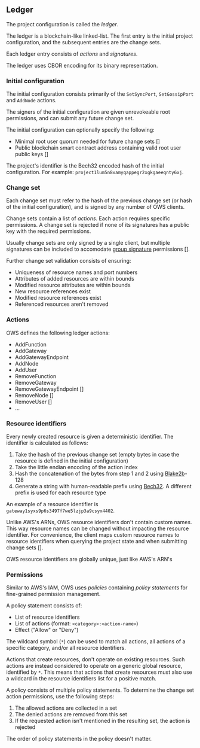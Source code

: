 ## Ledger

The project configuration is called the *ledger*.

The ledger is a blockchain-like linked-list. The first entry is the initial project configuration, and the subsequent entries are the change sets.

Each ledger entry consists of *actions* and *signatures*.

The ledger uses CBOR encoding for its binary representation.

### Initial configuration

The initial configuration consists primarily of the `SetSyncPort`, `SetGossipPort` and `AddNode` actions.

The signers of the initial configuration are given unrevokeable root permissions, and can submit any future change set.

The initial configuration can optionally specify the following:
   - Minimal root user quorum needed for future change sets []
   - Public blockchain smart contract address containing valid root user public keys []

The project's identifier is the Bech32 encoded hash of the initial configuration. For example: `project1lum5n8xamyqappegr2xgkgaeeqnty6xj`.

### Change set

Each change set must refer to the hash of the previous change set (or hash of the initial configuration), and is signed by any number of OWS clients.

Change sets contain a list of *actions*. Each action requires specific permissions. A change set is rejected if none of its signatures has a public key with the required permissions.

Usually change sets are only signed by a single client, but multiple signatures can be included to accomodate [group signature](https://en.wikipedia.org/wiki/Group_signature) permissions [].

Further change set validation consists of ensuring:
   - Uniqueness of resource names and port numbers
   - Attributes of added resources are within bounds
   - Modified resource attributes are within bounds
   - New resource references exist
   - Modified resource references exist
   - Referenced resources aren't removed

### Actions

OWS defines the following ledger actions:

   - AddFunction
   - AddGateway
   - AddGatewayEndpoint
   - AddNode
   - AddUser
   - RemoveFunction
   - RemoveGateway
   - RemoveGatewayEndpoint []
   - RemoveNode []
   - RemoveUser []
   - ...

### Resource identifiers

Every newly created resource is given a deterministic identifier. The identifier is calculated as follows:
   1. Take the hash of the previous change set (empty bytes in case the resource is defined in the initial configuration)
   2. Take the little endian encoding of the action index
   3. Hash the concatenation of the bytes from step 1 and 2 using [Blake2b](https://en.wikipedia.org/wiki/BLAKE_(hash_function))-128
   4. Generate a string with human-readable prefix using [Bech32](https://en.bitcoin.it/wiki/Bech32). A different prefix is used for each resource type

An example of a resource identifier is `gateway1syxs9p6s3497f7we5lzjp3a9csyx4402`.

Unlike AWS's ARNs, OWS resource identifiers don't contain custom names. This way resource names can be changed without impacting the resource identifier. For convenience, the client maps custom resource names to resource identifiers when querying the project state and when submitting change sets [].

OWS resource identifiers are globally unique, just like AWS's ARN's

### Permissions

Similar to AWS's IAM, OWS uses *policies* containing *policy statements* for fine-grained permission management.

A policy statement consists of:
   - List of resource identifiers
   - List of actions (format: `<category>:<action-name>`)
   - Effect ("Allow" or "Deny")

The wildcard symbol (`*`) can be used to match all actions, all actions of a specific category, and/or all resource identifiers.

Actions that create resources, don't operate on existing resources. Such actions are instead considered to operate on a generic global resource, identified by `*`. This means that actions that create resources must also use a wildcard in the resource identifiers list for a positive match.

A policy consists of multiple policy statements. To determine the change set action permissions, use the following steps:
   1. The allowed actions are collected in a set
   2. The denied actions are removed from this set
   3. If the requested action isn't mentioned in the resulting set, the action is rejected
   
The order of policy statements in the policy doesn't matter.